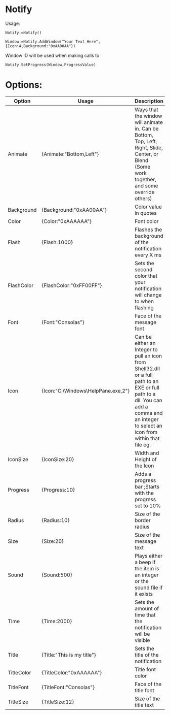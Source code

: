 # Notify
Usage:

```
Notify:=Notify()

Window:=Notify.AddWindow("Your Text Here",{Icon:4,Background:"0xAA00AA"})
```
Window ID will be used when making calls to
```
Notify.SetProgress(Window,ProgressValue)
```

# Options:
Option|Usage|Description
------|-----|-----------
Animate|{Animate:"Bottom,Left"}|Ways that the window will animate in. Can be Bottom, Top, Left, Right, Slide, Center, or Blend (Some work together, and some override others)
Background|{Background:"0xAA00AA"}|Color value in quotes
Color|{Color:"0xAAAAAA"}|Font color
Flash|{Flash:1000}|Flashes the background of the notification every X ms
FlashColor|{FlashColor:"0xFF00FF"}|Sets the second color that your notification will change to when flashing
Font|{Font:"Consolas"}|Face of the message font
Icon|{Icon:"C:\Windows\HelpPane.exe,2"}|Can be either an Integer to pull an icon from Shell32.dll or a full path to an EXE or full path to a dll.  You can add a comma and an integer to select an icon from within that file eg. 
IconSize|{IconSize:20}|Width and Height of the Icon
Progress|{Progress:10}|Adds a progress bar ;Starts with the progress set to 10%
Radius|{Radius:10}|Size of the border radius
Size|{Size:20}|Size of the message text
Sound|{Sound:500}|Plays either a beep if the item is an integer or the sound file if it exists
Time|{Time:2000}|Sets the amount of time that the notification will be visible
Title|{Title:"This is my title"}|Sets the title of the notification
TitleColor|{TitleColor:"0xAAAAAA"}|Title font color
TitleFont|{TitleFont:"Consolas"}|Face of the title font
TitleSize|{TitleSize:12}|Size of the title text
